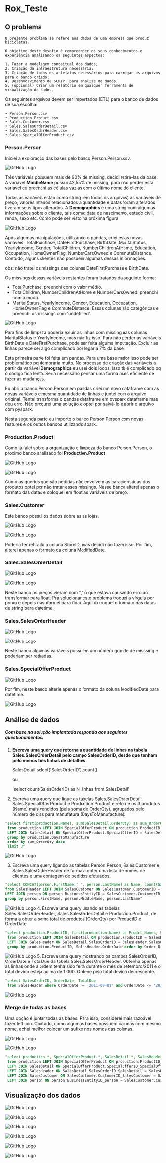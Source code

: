 # Rox_Teste

## O problema 
    O presente problema se refere aos dados de uma empresa que produz bicicletas. 
    
    O objetivo deste desafio é compreender os seus conhecimentos e experiência analisando os seguintes aspectos:
    
    1. Fazer a modelagem conceitual dos dados;
    2. Criação da infraestrutura necessária;
    3. Criação de todos os artefatos necessários para carregar os arquivos para o banco criado;
    4. Desenvolvimento de SCRIPT para análise de dados;
    5. (opcional) Criar um relatório em qualquer ferramenta de visualização de dados.
    
Os seguintes arquivos devem ser importados (ETL) para o banco de dados de sua escolha: 

    • Person.Person.csv
    • Production.Product.csv
    • Sales.Customer.csv
    • Sales.SalesOrderDetail.csv
    • Sales.SalesOrderHeader.csv
    • Sales.SpecialOfferProduct.csv

### Person.Person

Iniciei a exploração das bases pelo banco Person.Person.csv.

![GitHub Logo](/Images/missing_person0.png)

Três variáveis possuem mais de 90% de missing, decidi retirá-las da base. A variável **MiddleName** possui 42,55% de missing, para não perder esta variável eu preenchi as células vazias com o último nome do cliente.

Todas as variáveis estão como string (em todos os arquivos) as variáveis de preço, valores inteiros relacionados a quantidade e datas foram alterados tiveram seus tipos alterados. A **Demographics** é uma string com algumas informações sobre o cliente, tais como: data de nascimento, estado civil, renda, sexo etc. Como pode ser visto na próxima figura

![GitHub Logo](/Images/demo_row.png)

Após algumas manipulações, utilizando o pandas, criei estas novas variáveis: TotalPurchase, DateFirstPurchase, BirthDate, MaritalStatus, YearlyIncome, Gender, TotalChildren, NumberChildrenAtHome, Education, Occupation, HomeOwnerFlag, NumberCarsOwned e CommuteDistance. Contudo, alguns clientes não possuem algumas dessas informações. 

obs: não tratei os missings das colunas DateFirstPurchase e BirthDate.

Os missings dessas variáveis restantes foram tratados da seguinte forma:

 * TotalPurchase: preenchi com o valor médio.
 * TotalChildren, NumberChildrenAtHome e NumberCarsOwned: preenchi com a moda.
 * MaritalStatus, YearlyIncome, Gender, Education, Occupation, HomeOwnerFlag e CommuteDistance: Essas colunas são categóricas e preenchi os missings com 'undefined'.

![GitHub Logo](/Images/missing_person1.png)

Para fins de limpeza poderia exluir as linhas com missing nas colunas MaritalStatus e YearlyIncome, mas não fiz isso. Para não perder as variáveis BirthDate e DateFirstPurchase, pode ser feita alguma imputação. Excluir as linhas parece ser algo complicado por legaria 7% da base.

Esta primeira parte foi feita em pandas. Para uma base maior isso pode ser problemático pq demoraria muito. No processo de criação das variáveis a partir da variável **Demographics** eu usei dois loops, isso tb é complicado pq o código fica lento. Seria necessário pensar uma forma mais eficiente de fazer as mudanças.

Eu abri o banco Person.Person em pandas criei um novo dataframe com as novas variáveis e mesma quantidade de linhas e juntei com o arquivo original.
Tentei transforma o pandas dataframe em pyspark dataframe mas deu erro. Não procurei uma solução e optei por salvá-lo e abrir o arquivo com pyspark.

Nesta segunda parte eu importo o banco Person.Person com novas features e os outros bancos utilizando spark. 

### Production.Product

Como já falei sobre a organização e limpeza do banco Person.Person, o proximo banco analisado foi **Production.Product**

![GitHub Logo](/Images/product0.png)

![GitHub Logo](/Images/product1.png)

Como as queries que são pedidas não envolvem as características dos produtos optei por não tratar esses missings. Nesse banco alterei apenas o formato das datas e coloquei em float as variáveis de preço.

### Sales.Customer

Este banco possui os dados sobre as as lojas.

![GitHub Logo](/Images/store00.png)

![GitHub Logo](/Images/store0.png)

Poderia ter retirado a coluna StoreID, mas decidi não fazer isso. Por fim, alterei apenas o formato da coluna ModifiedDate.

### Sales.SalesOrderDetail

![GitHub Logo](/Images/sales0.png)

![GitHub Logo](/Images/sales1.png)

Neste banco os preços vieram com "," o que estava causando erro ao transformar para float. Pra solucionar este problema 
troquei a vírgula por ponto e depois trasnformei para float. Aqui tb troquei o formato das datas de string para datetime.

### Sales.SalesOrderHeader

![GitHub Logo](/Images/header0.png)

![GitHub Logo](/Images/header1.png)

Neste banco algumas variáveis possuem um número grande de misssing e poderiam ser retiradas.

### Sales.SpecialOfferProduct

![GitHub Logo](/Images/offer0.png)

Por fim, neste banco alterie apenas o formato da coluna ModifiedDate para datetime.

![GitHub Logo](/Images/offer1.png)


## Análise de dados

##### Com base na solução implantada responda aos seguintes questionamentos:

1.	**Escreva uma query que retorna a quantidade de linhas na tabela Sales.SalesOrderDetail pelo campo SalesOrderID, desde que tenham pelo menos três linhas de detalhes.**

    SalesDetail.select('SalesOrderID').count()
    
    ou
    
    'select count(SalesOrderID) as N_linhas from SalesDetail'


2.	Escreva uma query que ligue as tabelas Sales.SalesOrderDetail, Sales.SpecialOfferProduct e Production.Product e retorne os 3 produtos (Name) mais vendidos (pela soma de OrderQty), agrupados pelo número de dias para manufatura (DaysToManufacture).

```sql
"select first(production.Name), sum(SalesDetail.OrderQty) as sum_OrderQty  
 from production LEFT JOIN SpecialOfferProduct ON production.ProductID = SpecialOfferProduct.ProductID 
 LEFT JOIN SalesDetail ON SpecialOfferProduct.SpecialOfferID = SalesDetail.SalesOrderDetailID 
 group by production.DaysToManufacture 
 order by sum_OrderQty desc 
 limit 3"
```
 ![GitHub Logo](/Images/Q1.png)


3.	Escreva uma query ligando as tabelas Person.Person, Sales.Customer e Sales.SalesOrderHeader de forma a obter uma lista de nomes de clientes e uma contagem de pedidos efetuados.

```sql
"select CONCAT(person.FirstName,' ', person.LastName) as Name, count(SalesHeader.SalesOrderID) as Qtd_orders 
from SalesHeader LEFT JOIN SalesCustomer ON SalesCustomer.CustomerID = SalesHeader.CustomerID
LEFT JOIN person ON person.BusinessEntityID = SalesCustomer.CustomerID 
group by person.FirstName, person.MiddleName, person.LastName"
```
![GitHub Logo](/Images/Q3.png)
4.	Escreva uma query usando as tabelas Sales.SalesOrderHeader, Sales.SalesOrderDetail e Production.Product, de forma a obter a soma total de produtos (OrderQty) por ProductID e OrderDate.

```sql
"select production.ProductID, first(production.Name) as Prodct_Names, SalesHeader.OrderDate, sum(SalesDetail.OrderQty) as Order_Qty
 from production LEFT JOIN SalesDetail ON production.ProductID = SalesDetail.ProductID 
 LEFT JOIN SalesHeader ON SalesDetail.SalesOrderID = SalesHeader.SalesOrderID 
 group by production.ProductID, SalesHeader.OrderDate order by Order_Qty desc"
```

![GitHub Logo](/Images/Q4.png)
5.	Escreva uma query mostrando os campos SalesOrderID, OrderDate e TotalDue da tabela Sales.SalesOrderHeader. Obtenha apenas as linhas onde a ordem tenha sido feita durante o mês de setembro/2011 e o total devido esteja acima de 1.000. Ordene pelo total devido decrescente.
```sql
"select SalesOrderID, OrderDate, TotalDue
 from SalesHeader where OrderDate >= '2011-09-01' and OrderDate <= '2011-09-30' and TotalDue > 1000"
```
![GitHub Logo](/Images/Q5.png)

### Merge de todas as bases
    
Uma opção é juntar todas as bases. Para isso, considerei mais razoável fazer left join.
Contudo, como algumas bases possuem calunas com mesmo nome, achei melhor colocar um sufixo nos nomes das colunas.
    
![GitHub Logo](/Images/sufixos1.png)

![GitHub Logo](/Images/sufixos2.png)

```sql
"select production.*, SpecialOfferProduct.*, SalesDetail.*, SalesHeader.*, SalesCustomer.*, person.*
 from production LEFT JOIN SpecialOfferProduct ON production.ProductID_production = SpecialOfferProduct.ProductID_SpecialOfferProduct 
 LEFT JOIN SalesDetail ON SpecialOfferProduct.SpecialOfferID_SpecialOfferProduct = SalesDetail.SalesOrderDetailID_SalesDetail 
 LEFT JOIN SalesHeader ON SalesDetail.SalesOrderID_SalesDetail = SalesHeader.SalesOrderID_SalesHeader 
 LEFT JOIN SalesCustomer ON SalesCustomer.CustomerID_SalesCustomer = SalesHeader.CustomerID_SalesHeader 
 LEFT JOIN person ON person.BusinessEntityID_person = SalesCustomer.CustomerID_SalesCustomer"
```


## Visualização dos dados

![GitHub Logo](/Images/sufixos2.png)

![GitHub Logo](/Images/sufixos2.png)

![GitHub Logo](/Images/sufixos2.png)

![GitHub Logo](/Images/sufixos2.png)

![GitHub Logo](/Images/sufixos2.png)

![GitHub Logo](/Images/sufixos2.png)
